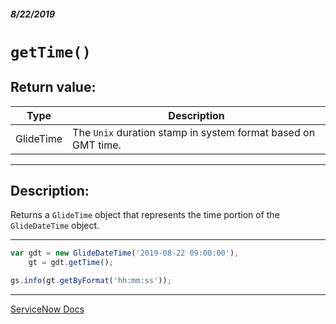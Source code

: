 ##### 8/22/2019
# `getTime()`

## Return value:
| Type | Description |
|---|---|
| GlideTime | The `Unix` duration stamp in system format based on GMT time. |

---

## Description:
Returns a `GlideTime` object that represents the time portion of the `GlideDateTime` object.

---

```js
var gdt = new GlideDateTime('2019-08-22 09:00:00'),
    gt = gdt.getTime();

gs.info(gt.getByFormat('hh:mm:ss'));
```

---

[ServiceNow Docs](https://developer.servicenow.com/app.do#!/api_doc?v=madrid&id=r_ScopedGlideDateTimeGetTime)